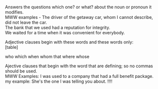 ---
---

Answers the questions which one? or what? about the noun or pronoun it modifies.  
MWW examples - The driver of the getaway car, whom I cannot describe, did not leave the car.  
The bank that we used had a reputation for integrity.  
We waited for a time when it was convenient for everybody.  

Adjective clauses begin with these words and these words only:  
[table]

who which when
whom that where
whose 


Ajective clauses that begin with the word that are defining; so no commas should be used.  
MWW Examples: 
I was used to a company that had a full benefit package.  
my example: She's the one I was telling you about. !!!!   


